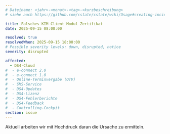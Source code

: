 ```yaml
---
# Dateiname: <jahr>-<monat>-<tag>-<kurzbeschreibung>
# siehe auch https://github.com/cstate/cstate/wiki/Usage#creating-incidents-method-1

title: Falsches KIM Client Modul Zertifikat
date: 2025-09-15 08:00:00

resolved: true
resolvedWhen: 2025-09-15 18:00:00
# Possible severity levels: down, disrupted, notice
severity: disrupted

affected:
  - DS4-Cloud
#  - e-connect 2.0
#  - e-connect 1.0
#  - Online-Terminvergabe (OTV)
#  - SMS-Service
#  - DS4-Updates
#  - DS4-Lizenz
#  - DS4-Fehlerberichte
#  - DS4-Feedback
#  - Controlling-Cockpit
section: issue
---
```


Aktuell arbeiten wir mit Hochdruck daran die Ursache zu ermitteln.

